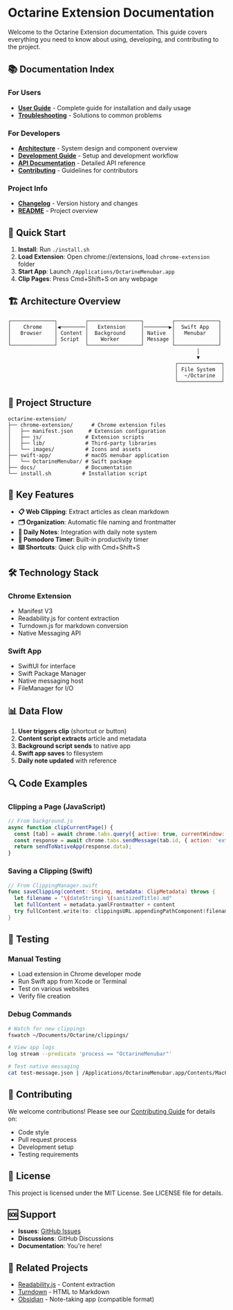 # Octarine Extension Documentation

Welcome to the Octarine Extension documentation. This guide covers everything you need to know about using, developing, and contributing to the project.

## 📚 Documentation Index

### For Users
- **[User Guide](USER_GUIDE.md)** - Complete guide for installation and daily usage
- **[Troubleshooting](TROUBLESHOOTING.md)** - Solutions to common problems

### For Developers
- **[Architecture](ARCHITECTURE.md)** - System design and component overview
- **[Development Guide](DEVELOPMENT.md)** - Setup and development workflow
- **[API Documentation](API.md)** - Detailed API reference
- **[Contributing](CONTRIBUTING.md)** - Guidelines for contributors

### Project Info
- **[Changelog](../CHANGELOG.md)** - Version history and changes
- **[README](../README.md)** - Project overview

## 🚀 Quick Start

1. **Install**: Run `./install.sh`
2. **Load Extension**: Open chrome://extensions, load `chrome-extension` folder
3. **Start App**: Launch `/Applications/OctarineMenubar.app`
4. **Clip Pages**: Press Cmd+Shift+S on any webpage

## 🏗️ Architecture Overview

```
┌──────────────┐         ┌─────────────────┐         ┌──────────────┐
│    Chrome    │◀────────│   Extension     │────────▶│  Swift App   │
│   Browser    │ Content │  Background     │ Native  │   Menubar    │
│              │ Script  │    Worker       │ Message │              │
└──────────────┘         └─────────────────┘         └──────────────┘
                                                             │
                                                             ▼
                                                      ┌──────────────┐
                                                      │ File System  │
                                                      │  ~/Octarine  │
                                                      └──────────────┘
```

## 📁 Project Structure

```
octarine-extension/
├── chrome-extension/      # Chrome extension files
│   ├── manifest.json     # Extension configuration
│   ├── js/              # Extension scripts
│   ├── lib/             # Third-party libraries
│   └── images/          # Icons and assets
├── swift-app/           # macOS menubar application
│   └── OctarineMenubar/ # Swift package
├── docs/                # Documentation
└── install.sh          # Installation script
```

## 🔑 Key Features

- **📋 Web Clipping**: Extract articles as clean markdown
- **🗂️ Organization**: Automatic file naming and frontmatter
- **📝 Daily Notes**: Integration with daily note system
- **🍅 Pomodoro Timer**: Built-in productivity timer
- **⌨️ Shortcuts**: Quick clip with Cmd+Shift+S

## 🛠️ Technology Stack

### Chrome Extension
- Manifest V3
- Readability.js for content extraction
- Turndown.js for markdown conversion
- Native Messaging API

### Swift App
- SwiftUI for interface
- Swift Package Manager
- Native messaging host
- FileManager for I/O

## 📊 Data Flow

1. **User triggers clip** (shortcut or button)
2. **Content script extracts** article and metadata
3. **Background script sends** to native app
4. **Swift app saves** to filesystem
5. **Daily note updated** with reference

## 🔍 Code Examples

### Clipping a Page (JavaScript)
```javascript
// From background.js
async function clipCurrentPage() {
  const [tab] = await chrome.tabs.query({ active: true, currentWindow: true });
  const response = await chrome.tabs.sendMessage(tab.id, { action: 'extractContent' });
  return sendToNativeApp(response.data);
}
```

### Saving a Clipping (Swift)
```swift
// From ClippingManager.swift
func saveClipping(content: String, metadata: ClipMetadata) throws {
  let filename = "\(dateString) \(sanitizedTitle).md"
  let fullContent = metadata.yamlFrontmatter + content
  try fullContent.write(to: clippingsURL.appendingPathComponent(filename))
}
```

## 🧪 Testing

### Manual Testing
- Load extension in Chrome developer mode
- Run Swift app from Xcode or Terminal
- Test on various websites
- Verify file creation

### Debug Commands
```bash
# Watch for new clippings
fswatch ~/Documents/Octarine/clippings/

# View app logs
log stream --predicate 'process == "OctarineMenubar"'

# Test native messaging
cat test-message.json | /Applications/OctarineMenubar.app/Contents/MacOS/OctarineMenubar
```

## 🤝 Contributing

We welcome contributions! Please see our [Contributing Guide](CONTRIBUTING.md) for details on:
- Code style
- Pull request process
- Development setup
- Testing requirements

## 📄 License

This project is licensed under the MIT License. See LICENSE file for details.

## 🆘 Support

- **Issues**: [GitHub Issues](.github/ISSUE_TEMPLATE/)
- **Discussions**: GitHub Discussions
- **Documentation**: You're here!

## 🔗 Related Projects

- [Readability.js](https://github.com/mozilla/readability) - Content extraction
- [Turndown](https://github.com/mixmark-io/turndown) - HTML to Markdown
- [Obsidian](https://obsidian.md) - Note-taking app (compatible format)